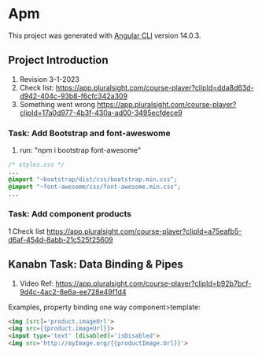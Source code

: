 # Apm

This project was generated with [Angular CLI](https://github.com/angular/angular-cli) version 14.0.3.

## Project Introduction

1. Revision 3-1-2023
2. Check list: <https://app.pluralsight.com/course-player?clipId=dda8d63d-d942-404c-93b8-f6cfc342a309>
3. Something went wrong <https://app.pluralsight.com/course-player?clipId=17a0d977-4b3f-430a-ad00-3495ecfdece9>

### Task: Add Bootstrap and font-aweswome

1. run: "npm i bootstrap font-awesome"

```css
/* styles.css */
...
@import "~bootstrap/dist/css/bootstrap.min.css";
@import "~font-awesome/css/font-awesome.min.css";
...
```

### Task: Add component products

1.Check list <https://app.pluralsight.com/course-player?clipId=a75eafb5-d6af-454d-8abb-21c525f25609>

## Kanabn Task: Data Binding & Pipes

1. Video Ref:    <https://app.pluralsight.com/course-player?clipId=b92b7bcf-9d4c-4ac2-8e6a-ee728e49f1d4>

Examples, property binding one way component>template:

```html
<img [src]='product.imageUrl'>
<img src={{product.imageUrl}}>
<input type='text' [disabled]='isDisabled'>
<img src='http://myImage.org/{{productImage.Url}}'>
```
